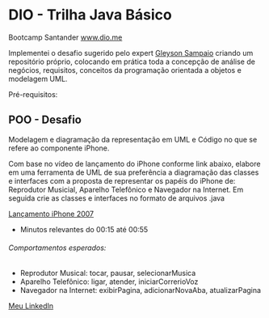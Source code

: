 # DIO - Trilha Java Básico

Bootcamp Santander www.dio.me

Implementei o desafio sugerido pelo expert [Gleyson Sampaio](https://github.com/glysns) criando um repositório próprio, colocando em prática toda a concepção de análise de negócios, requisitos, conceitos da programação orientada a objetos e modelagem UML.

Pré-requisitos:

## POO - Desafio

Modelagem e diagramação da representação em UML e Código no que se refere ao componente iPhone.

Com base no vídeo de lançamento do iPhone conforme link abaixo, elabore em uma ferramenta de UML de sua preferência a diagramação das classes e interfaces com a proposta de representar os papéis do iPhone de: Reprodutor Musicial,  Aparelho Telefônico e Navegador na Internet. Em seguida crie as classes e interfaces no formato de arquivos .java

[Lançamento iPhone 2007](https://www.youtube.com/watch?v=9ou608QQRq8)

- Minutos relevantes do 00:15 até 00:55

###### Comportamentos esperados:

* Reprodutor Musical: tocar, pausar, selecionarMusica
* Aparelho Telefônico: ligar, atender, iniciarCorrerioVoz
* Navegador na Internet: exibirPagina, adicionarNovaAba, atualizarPagina

[Meu LinkedIn](https://www.linkedin.com/in/mads1974/)


